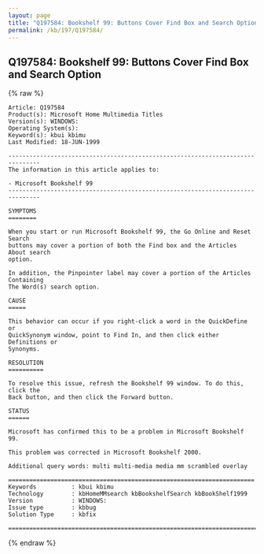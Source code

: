 ```yaml
---
layout: page
title: "Q197584: Bookshelf 99: Buttons Cover Find Box and Search Option"
permalink: /kb/197/Q197584/
---
```


## Q197584: Bookshelf 99: Buttons Cover Find Box and Search Option

{% raw %}

	Article: Q197584
	Product(s): Microsoft Home Multimedia Titles
	Version(s): WINDOWS:
	Operating System(s): 
	Keyword(s): kbui kbimu
	Last Modified: 18-JUN-1999
	
	-------------------------------------------------------------------------------
	The information in this article applies to:
	
	- Microsoft Bookshelf 99 
	-------------------------------------------------------------------------------
	
	SYMPTOMS
	========
	
	When you start or run Microsoft Bookshelf 99, the Go Online and Reset Search
	buttons may cover a portion of both the Find box and the Articles About search
	option.
	
	In addition, the Pinpointer label may cover a portion of the Articles Containing
	The Word(s) search option.
	
	CAUSE
	=====
	
	This behavior can occur if you right-click a word in the QuickDefine or
	QuickSynonym window, point to Find In, and then click either Definitions or
	Synonyms.
	
	RESOLUTION
	==========
	
	To resolve this issue, refresh the Bookshelf 99 window. To do this, click the
	Back button, and then click the Forward button.
	
	STATUS
	======
	
	Microsoft has confirmed this to be a problem in Microsoft Bookshelf 99.
	
	This problem was corrected in Microsoft Bookshelf 2000.
	
	Additional query words: multi multi-media media mm scrambled overlay
	
	======================================================================
	Keywords          : kbui kbimu 
	Technology        : kbHomeMMsearch kbBookshelfSearch kbBookShelf1999
	Version           : WINDOWS:
	Issue type        : kbbug
	Solution Type     : kbfix
	
	=============================================================================
	

{% endraw %}
